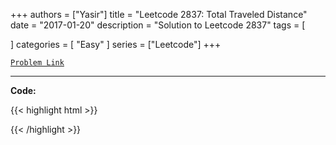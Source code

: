 
+++
authors = ["Yasir"]
title = "Leetcode 2837: Total Traveled Distance"
date = "2017-01-20"
description = "Solution to Leetcode 2837"
tags = [
    
]
categories = [
    "Easy"
]
series = ["Leetcode"]
+++



[`Problem Link`](https://leetcode.com/problems/total-traveled-distance/description/)

---

**Code:**

{{< highlight html >}}

{{< /highlight >}}

